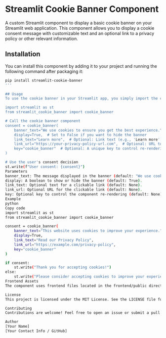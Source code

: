 # Streamlit Cookie Banner Component

A custom Streamlit component to display a basic cookie banner on your Streamlit web application. This component allows you to display a cookie consent message with customizable text and an optional link to a privacy policy or other relevant information.

## Installation

You can install this component by adding it to your project and running the following command after packaging it:

```bash
pip install streamlit-cookie-banner
'''

## Usage
To use the cookie banner in your Streamlit app, you simply import the cookie_banner function from the component and use it within your Streamlit app like this:

import streamlit as st
from streamlit_cookie_banner import cookie_banner

# Call the cookie banner component
consent = cookie_banner(
    banner_text="We use cookies to ensure you get the best experience.",
    display=True,  # Set to False if you want to hide the banner
    link_text="Learn more",  # Optional: Link text (e.g., 'Learn more')
    link_url="https://your-privacy-policy-url.com",  # Optional: URL to your privacy policy
    key="cookie_banner"  # Optional: A unique key to control re-rendering
)

# Use the user's consent decision
st.write(f"User consent: {consent}")
Parameters
banner_text: The message displayed in the banner (default: "We use cookies to ensure you get the best experience.").
display: A boolean to show or hide the banner (default: True).
link_text: Optional text for a clickable link (default: None).
link_url: Optional URL for the clickable link (default: None).
key: Optional key to control the component re-rendering (default: None).
Example
python
Copy code
import streamlit as st
from streamlit_cookie_banner import cookie_banner

consent = cookie_banner(
    banner_text="This website uses cookies to improve your experience.",
    display=True,
    link_text="Read our Privacy Policy",
    link_url="https://example.com/privacy-policy",
    key="cookie_banner"
)

if consent:
    st.write("Thank you for accepting cookies!")
else:
    st.write("Please consider accepting cookies to improve your experience.")
Frontend Assets
The component uses frontend files located in the frontend/public directory. These files are responsible for rendering the banner in the browser.

License
This project is licensed under the MIT License. See the LICENSE file for more details.

Contributing
Contributions are welcome! Feel free to open an issue or submit a pull request.

Author
[Your Name]
[Your Contact Info / GitHub]
